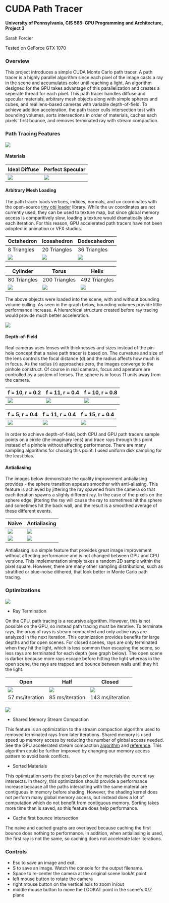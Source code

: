 CUDA Path Tracer
================

**University of Pennsylvania, CIS 565: GPU Programming and Architecture, Project 3**

Sarah Forcier

Tested on GeForce GTX 1070

### Overview

This project introduces a simple CUDA Monte Carlo path tracer. A path tracer is a highly parallel algorithm since each pixel of the image casts a ray in the scene and accumulates color until reaching a light. An algorithm designed for the GPU takes advantage of this parallelization and creates a seperate thread for each pixel. This path tracer handles diffuse and specular materials, arbitrary mesh objects along with simple spheres and cubes, and real lens-based cameras with variable depth-of-field. To achieve addition acceleration, the path tracer culls intersection test with bounding volumes, sorts intersections in order of materials, caches each pixels' first bounce, and removes terminated ray with stream compaction.    

### Path Tracing Features

![](img/final.png)

#### Materials

| Ideal Diffuse | Perfect Specular |
| ----------- | ----------- |
| ![](img/antialias.png) | ![](img/specular.png) |

#### Arbitrary Mesh Loading

The path tracer loads vertices, indices, normals, and uv coordinates with the open-source [tiny obj loader](https://syoyo.github.io/tinyobjloader/) library. While the uv coordinates are not currently used, they can be used to texture map, but since global memory access is comparitively slow, loading a texture would dramatically slow each iteration. For this reason, GPU accelerated path tracers have not been adopted in animation or VFX studios. 

| Octahedron |  Icosahedron | Dodecahedron| 
| ----------- | ----------- | ----------- |
| 8 Triangles |  20 Triangles | 36 Triangles | 
| ![](img/octa.png) | ![](img/icosa.png) | ![](img/dodeca.png) |

| Cylinder |  Torus | Helix | 
| ----------- | ----------- | ----------- |
| 80 Triangles | 200 Triangles |  492 Triangles |
| ![](img/cylinder.png) | ![](img/torus.png) | ![](img/coil.png) | 

The above objects were loaded into the scene, with and without bounding volume culling. As seen in the graph below, bounding volumes provide little performance increase. A hierarchical structure created before ray tracing would provide much better acceleration. 

![](img/numtris_perf.png)

#### Depth-of-Field

Real cameras uses lenses with thicknesses and sizes instead of the pin-hole concept that a naive path tracer is based on. The curvature and size of the lens controls the focal distance (d) and the radius affects how much is in focus. As the radius (r) approaches zero, the images converge to the pinhole construct. Of course in real cameras, focus and aperature are controlled by a system of lenses. The sphere is in focus 11 units away from the camera.

| f = 10, r = 0.2 | f = 11, r = 0.4 | f = 10, r = 0.8 | 
| ------------- | ----------- | ----------- |
| ![](img/depth1.png) | ![](img/depth2.png) | ![](img/depth3.png) |

| f = 5, r = 0.4 | f = 11, r = 0.4 | f = 15, r = 0.4 | 
| ------------- | ----------- | ----------- |
| ![](img/depth4.png) | ![](img/depth2.png) | ![](img/depth5.png)

In order to achieve depth-of-field, both CPU and GPU path tracers sample points on a circle (the imaginary lens) and trace rays through this point instead of a pinhole without affecting performance. There are many sampling algorithms for chosing this point. I used uniform disk sampling for the least bias. 

#### Antialiasing

The images below demonstrate the quality improvement antialiasing provides - the sphere transition appears smoother with anti-aliasing. This feature is achieved by jittering the ray spawned from the camera so that each iteration spawns a slighly different ray. In the case of the pixels on the sphere edge, jittering the ray will cause the ray to sometimes hit the sphere and sometimes hit the back wall, and the result is a smoothed average of these different events.

| Naive | Antialiasing | 
| ------------- | ----------- | 
| ![](img/naive.png) | ![](img/antialias.png) | 
| ![](img/naive_close.png) | ![](img/antialias_close.png) |

Antialiasing is a simple feature that provides great image improvement without affecting performance and is not changed between GPU and CPU versions. This implementation simply takes a random 2D sample within the pixel square. However, there are many other sampling distributions, such as stratified or blue-noise dithered, that look better in Monte Carlo path tracing. 

### Optimizations

![](img/perf.png)

* Ray Termination

On the CPU, path tracing is a recursive algorithm. However, this is not possible on the GPU, so instead path tracing must be iterative. To terminate rays, the array of rays is stream compacted and only active rays are analyzed in the next iteration. This optimization provides benefits for large depths and for open scenes. For closed scenes, rays are only terminated when they hit the light, which is less common than escaping the scene, so less rays are terminated for each depth (see graph below). The open scene is darker because more rays escape before hitting the light whereas in the open scene, the rays are trapped and bounce between walls until they hit the light. 

| Open | Half | Closed | 
| ------------- | ----------- | ----------- | 
| ![](img/open.png) | ![](img/partial.png) | ![](img/closed.png) | 
| 57 ms/iteration | 85 ms/iteration | 143 ms/iteration | 

![](img/stream_compact.png)  

* Shared Memory Stream Compaction

This feature is an optimization to the stream compaction algorithm used to removed terminated rays from later iterations. Shared memory is used speed up memory access by reducing the number of global access needed. See the GPU accelerated stream compaction [algorithm](https://github.com/sarahforcier/Project2-Stream-Compaction) and [reference](https://developer.nvidia.com/gpugems/GPUGems3/gpugems3_ch39.html). This algorithm could be further improved by changing our memory access pattern to avoid bank conflicts.

* Sorted Materials

This optimization sorts the pixels based on the materials the current ray intersects. In theory, this optimization should provide a performance increase because all the paths interacting with the same materal are contiguous in memory before shading. However, the shading kernel does not perform many global memory access, but instead does a lot of computation which do not benefit from contiguous memory. Sorting takes more time than is saved, so this feature does help performance. 

* Cache first bounce intersection

The naive and cached graphs are overlayed because caching the first bounce does nothing to performance. In addition, when antialiasing is used, the first ray is not the same, so caching does not accelerate later iterations. 

### Controls

* Esc to save an image and exit.
* S to save an image. Watch the console for the output filename.
* Space to re-center the camera at the original scene lookAt point
* left mouse button to rotate the camera
* right mouse button on the vertical axis to zoom in/out
* middle mouse button to move the LOOKAT point in the scene's X/Z plane